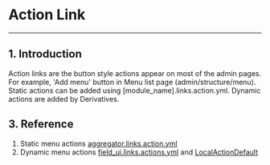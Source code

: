 # Action Link

---

## 1. Introduction

Action links are the button style actions appear on most of the admin pages. For example, 'Add menu' button in Menu list
page (admin/structure/menu). Static actions can be added using [module_name].links.action.yml. Dynamic actions are added by Derivatives.

## 3. Reference
1. Static menu actions [aggregator.links.action.yml](https://github.com/drupal/drupal/blob/8.5.x/core/modules/aggregator/aggregator.links.action.yml)
2. Dynamic menu actions [field_ui.links.actions.yml](https://github.com/drupal/drupal/blob/8.5.x/core/modules/field_ui/field_ui.links.action.yml) and [LocalActionDefault](https://github.com/drupal/drupal/blob/8.5.x/core/lib/Drupal/Core/Menu/LocalActionDefault.php)
